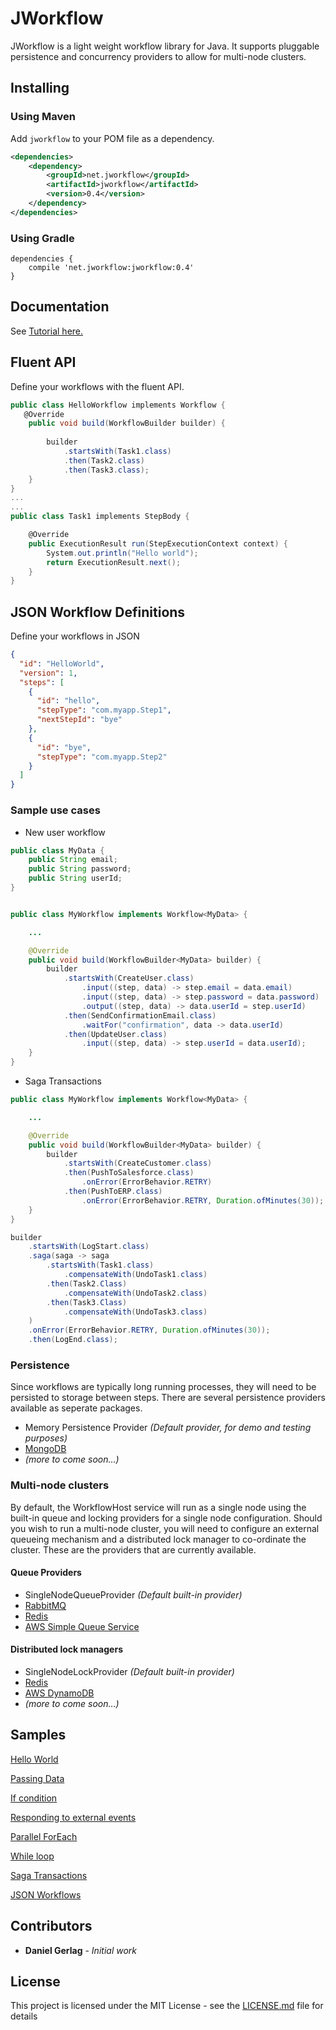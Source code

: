 # JWorkflow

JWorkflow is a light weight workflow library for Java.  It supports pluggable persistence and concurrency providers to allow for multi-node clusters.

## Installing

### Using Maven

Add `jworkflow` to your POM file as a dependency.

```xml
<dependencies>
    <dependency>
        <groupId>net.jworkflow</groupId>
        <artifactId>jworkflow</artifactId>
        <version>0.4</version>
    </dependency>
</dependencies>
```

### Using Gradle

```Gradle
dependencies { 
    compile 'net.jworkflow:jworkflow:0.4'
}
```

## Documentation

See [Tutorial here.](https://github.com/danielgerlag/jworkflow/docs)

## Fluent API

Define your workflows with the fluent API.

```c#
public class HelloWorkflow implements Workflow {
   @Override
    public void build(WorkflowBuilder builder) {
        
        builder
            .startsWith(Task1.class)
            .then(Task2.class)                
            .then(Task3.class);        
    }    
}
...
...
public class Task1 implements StepBody {

    @Override
    public ExecutionResult run(StepExecutionContext context) {
        System.out.println("Hello world");
        return ExecutionResult.next();
    }    
}
```

## JSON Workflow Definitions

Define your workflows in JSON

```json
{
  "id": "HelloWorld",
  "version": 1,
  "steps": [
    {
      "id": "hello",
      "stepType": "com.myapp.Step1",
      "nextStepId": "bye"
    },        
    {
      "id": "bye",
      "stepType": "com.myapp.Step2"
    }
  ]
}
```

### Sample use cases

* New user workflow
```java
public class MyData {    
    public String email;
    public String password;
    public String userId;
}


public class MyWorkflow implements Workflow<MyData> {

    ...

    @Override
    public void build(WorkflowBuilder<MyData> builder) {
        builder
            .startsWith(CreateUser.class)  
                .input((step, data) -> step.email = data.email)
                .input((step, data) -> step.password = data.password)
                .output((step, data) -> data.userId = step.userId)
            .then(SendConfirmationEmail.class)
                .waitFor("confirmation", data -> data.userId)
            .then(UpdateUser.class)
                .input((step, data) -> step.userId = data.userId);
    }    
}
```

* Saga Transactions

```java
public class MyWorkflow implements Workflow<MyData> {

    ...

    @Override
    public void build(WorkflowBuilder<MyData> builder) {
        builder
            .startsWith(CreateCustomer.class)  
            .then(PushToSalesforce.class)
                .onError(ErrorBehavior.RETRY)
            .then(PushToERP.class)
                .onError(ErrorBehavior.RETRY, Duration.ofMinutes(30));
    }    
}
```

```java
builder
    .startsWith(LogStart.class)  
    .saga(saga -> saga
        .startsWith(Task1.class)
            .compensateWith(UndoTask1.class)
        .then(Task2.Class)
            .compensateWith(UndoTask2.class)
        .then(Task3.Class)
            .compensateWith(UndoTask3.class)
    )
    .onError(ErrorBehavior.RETRY, Duration.ofMinutes(30));
    .then(LogEnd.class);
```


### Persistence

Since workflows are typically long running processes, they will need to be persisted to storage between steps.
There are several persistence providers available as seperate packages.

* Memory Persistence Provider *(Default provider, for demo and testing purposes)*
* [MongoDB](https://github.com/danielgerlag/jworkflow/tree/master/jworkflow.providers.mongodb)
* *(more to come soon...)*

### Multi-node clusters

By default, the WorkflowHost service will run as a single node using the built-in queue and locking providers for a single node configuration.  Should you wish to run a multi-node cluster, you will need to configure an external queueing mechanism and a distributed lock manager to co-ordinate the cluster.  These are the providers that are currently available.

#### Queue Providers

* SingleNodeQueueProvider *(Default built-in provider)*
* [RabbitMQ](https://github.com/danielgerlag/jworkflow/tree/master/jworkflow.providers.rabbitmq)
* [Redis](https://github.com/danielgerlag/jworkflow/tree/master/jworkflow.providers.redis)
* [AWS Simple Queue Service](https://github.com/danielgerlag/jworkflow/tree/master/jworkflow.providers.aws)

#### Distributed lock managers

* SingleNodeLockProvider *(Default built-in provider)*
* [Redis](https://github.com/danielgerlag/jworkflow/tree/master/jworkflow.providers.redis)
* [AWS DynamoDB](https://github.com/danielgerlag/jworkflow/tree/master/jworkflow.providers.aws)
* *(more to come soon...)*

## Samples

[Hello World](https://github.com/danielgerlag/jworkflow/tree/master/samples/sample01)

[Passing Data](https://github.com/danielgerlag/jworkflow/tree/master/samples/sample02)

[If condition](https://github.com/danielgerlag/jworkflow/tree/master/samples/sample06)

[Responding to external events](https://github.com/danielgerlag/jworkflow/tree/master/samples/sample03)

[Parallel ForEach](https://github.com/danielgerlag/jworkflow/tree/master/samples/sample04)

[While loop](https://github.com/danielgerlag/jworkflow/tree/master/samples/sample05)

[Saga Transactions](https://github.com/danielgerlag/jworkflow/tree/master/samples/sample07)

[JSON Workflows](https://github.com/danielgerlag/jworkflow/tree/master/samples/sample08)



## Contributors

* **Daniel Gerlag** - *Initial work*

## License

This project is licensed under the MIT License - see the [LICENSE.md](LICENSE.md) file for details

